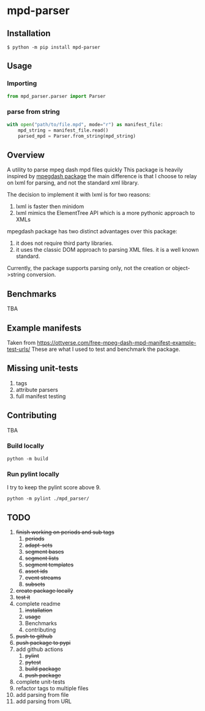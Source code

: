 # mpd-parser

## Installation
```shell
$ python -m pip install mpd-parser
```

## Usage
### Importing

```python
from mpd_parser.parser import Parser
```
### parse from string
```python
with open("path/to/file.mpd", mode="r") as manifest_file:
    mpd_string = manifest_file.read()
    parsed_mpd = Parser.from_string(mpd_string)
```

## Overview
A utility to parse mpeg dash mpd files quickly
This package is heavily inspired by [mpegdash package](https://github.com/sangwonl/python-mpegdash) the main difference is that I choose to relay on lxml for parsing, and not the standard xml library.

The decision to implement it with lxml is for two reasons:
1. lxml is faster then minidom
2. lxml mimics the ElementTree API which is a more pythonic approach to XMLs

mpegdash package has two distinct advantages over this package:
1. it does not require third party libraries.
2. it uses the classic DOM approach to parsing XML files. it is a well known standard.

Currently, the package supports parsing only, not the creation or object->string conversion.

## Benchmarks
TBA

## Example manifests
Taken from https://ottverse.com/free-mpeg-dash-mpd-manifest-example-test-urls/
These are what I used to test and benchmark the package.

## Missing unit-tests
1. tags
2. attribute parsers
3. full manifest testing

## Contributing
TBA

### Build locally
```shell
python -m build
```
### Run pylint locally
I try to keep the pylint score above 9.
```shell
python -m pylint ./mpd_parser/
```

## TODO
1. ~~finish working on periods and sub tags~~
   1. ~~periods~~
   2. ~~adapt-sets~~
   3. ~~segment bases~~
   4. ~~segment lists~~
   5. ~~segment templates~~
   6. ~~asset ids~~
   7. ~~event streams~~
   8. ~~subsets~~
2. ~~create package locally~~
3. ~~test it~~
4. complete readme
   1. ~~installation~~
   2. ~~usage~~
   3. Benchmarks
   4. contributing
5. ~~push to github~~
6. ~~push package to pypi~~
7. add github actions
   1. ~~pylint~~
   2. ~~pytest~~
   3. ~~build package~~
   4. ~~push package~~
8. complete unit-tests
9. refactor tags to multiple files
10. add parsing from file
11. add parsing from URL
